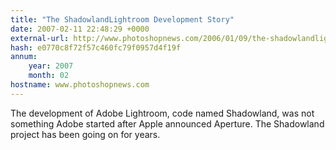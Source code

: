 ```yaml
---
title: "The ShadowlandLightroom Development Story"
date: 2007-02-11 22:48:29 +0000
external-url: http://www.photoshopnews.com/2006/01/09/the-shadowlandlightroom-development-story/
hash: e0770c8f72f57c460fc79f0957d4f19f
annum:
    year: 2007
    month: 02
hostname: www.photoshopnews.com
---
```


The development of Adobe Lightroom, code named Shadowland, was not something Adobe started after Apple announced Aperture. The Shadowland project has been going on for years.
